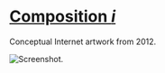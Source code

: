 # [Composition _i_](https://compositioni.com/)

Conceptual Internet artwork from 2012.

![Screenshot.](https://netplasticism.com/images/screenshot-1024x768-156.jpg)
